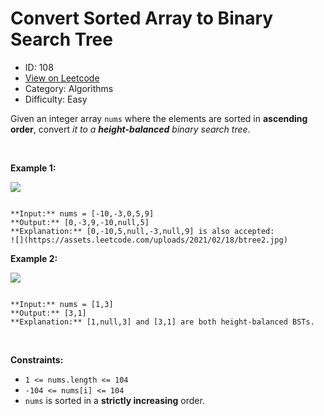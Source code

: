 # Convert Sorted Array to Binary Search Tree
* ID: 108
* [View on Leetcode](https://leetcode.com/problems/convert-sorted-array-to-binary-search-tree)
* Category: Algorithms
* Difficulty: Easy

Given an integer array `nums` where the elements are sorted in **ascending order**, convert *it to a* ***height-balanced*** *binary search tree*.


 


**Example 1:**


![](https://assets.leetcode.com/uploads/2021/02/18/btree1.jpg)

```

**Input:** nums = [-10,-3,0,5,9]
**Output:** [0,-3,9,-10,null,5]
**Explanation:** [0,-10,5,null,-3,null,9] is also accepted:
![](https://assets.leetcode.com/uploads/2021/02/18/btree2.jpg)

```

**Example 2:**


![](https://assets.leetcode.com/uploads/2021/02/18/btree.jpg)

```

**Input:** nums = [1,3]
**Output:** [3,1]
**Explanation:** [1,null,3] and [3,1] are both height-balanced BSTs.

```

 


**Constraints:**


* `1 <= nums.length <= 104`
* `-104 <= nums[i] <= 104`
* `nums` is sorted in a **strictly increasing** order.


